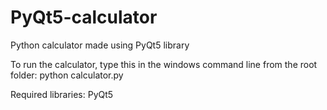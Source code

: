 # PyQt5-calculator
 Python calculator made using PyQt5 library

To run the calculator, type this in the windows command line from the root folder: python calculator.py

Required libraries: PyQt5
